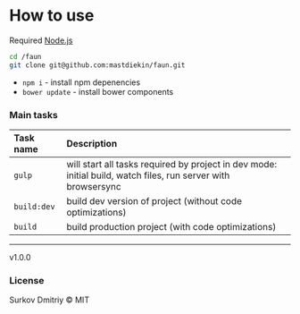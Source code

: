 # How to use

Required [Node.js](https://nodejs.org/en/)

```bash
cd /faun
git clone git@github.com:mastdiekin/faun.git
```
 - `npm i` - install npm depenencies
 - `bower update` - install bower components

### Main tasks

Task name          | Description                                                      
:------------------|:----------------------------------
`gulp`             | will start all tasks required by project in dev mode: initial build, watch files, run server with browsersync
`build:dev`        | build dev version of project (without code optimizations)
`build`            | build production project (with code optimizations)


___

v1.0.0

### License

Surkov Dmitriy © MIT